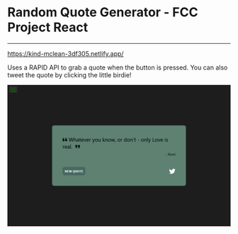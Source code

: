 # Random Quote Generator - FCC Project React

---

https://kind-mclean-3df305.netlify.app/

Uses a RAPID API to grab a quote when the button is pressed.
You can also tweet the quote by clicking the little birdie!

![Image](https://github.com/ishubham326/FCC-Random-Quote-Generator/blob/main/image-1.png)
